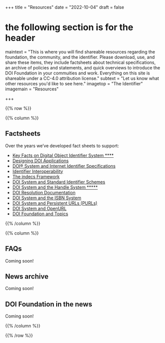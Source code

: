 +++
title = "Resources"
date = "2022-10-04"
draft = false
# the following section is for the header
maintext = "This is where you will find shareable resources regarding the foundation, the community, and the identifier. Please download, use, and share these items, they include factsheets about technical specifications, an archive of policies and statements, and quick overviews to introduce the DOI Foundation in your commuities and work. Everything on this site is shareable under a CC-4.0 attribution license."
subtext = "Let us know what other resources you'd like to see here."
imagetop = "The Identifier"
imagemain = "Resources"

+++

{{% row %}}

{{% column %}}

## Factsheets

Over the years we’ve developed fact sheets to support:

- [Key Facts on Digital Object Identifier System    ****](https://www.doi.org/factsheets/DOIKeyFacts.html)
- [Designing DOI Applications](https://www.doi.org/factsheets/DOIDesigningApps.html)
- [DOI® System and Internet Identifier Specifications](https://www.doi.org/factsheets/DOIIdentifierSpecs.html)
- [Identifier Interoperability](https://www.doi.org/factsheets/Identifier_Interoper.html)
- [The indecs Framework](https://www.doi.org/factsheets/indecs_factsheet.html)
- [DOI System and Standard Identifier Schemes](https://www.doi.org/factsheets/DOIIdentifiers.html)
- [DOI System and the Handle System  *****](https://www.doi.org/factsheets/DOIHandle.html)
- [DOI Resolution Documentation](https://www.doi.org/factsheets/DOIProxy.html)
- [DOI System and the ISBN System](https://www.doi.org/factsheets/ISBN-A.html)
- [DOI System and Persistent URLs (PURLs)](https://www.doi.org/factsheets/DOI_PURL.html)
- [DOI System and OpenURL](https://www.doi.org/factsheets/DOI_OpenURL.html)
- [DOI Foundation and Topics](https://www.doi.org/factsheets/DOI_Topics.html)

{{% /column %}}

{{% column %}}

## FAQs
Coming soon!

## News archive
Coming soon!

## DOI Foundation in the news
Coming soon!

{{% /column %}}

{{% /row %}}

